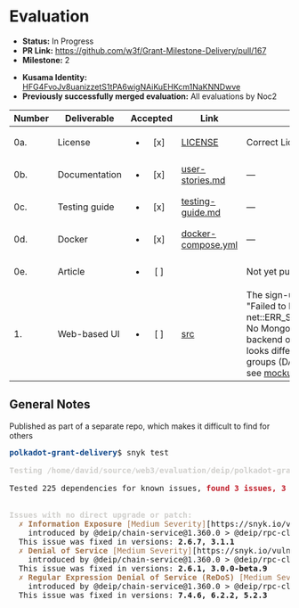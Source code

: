 # Evaluation

- **Status:** In Progress
- **PR Link:** https://github.com/w3f/Grant-Milestone-Delivery/pull/167
- **Milestone:** 2
* **Kusama Identity:** [HFG4FvoJv8uanizzetS1tPA6wigNAiKuEHKcm1NaKNNDwve](https://polkascan.io/pre/kusama/account/HFG4FvoJv8uanizzetS1tPA6wigNAiKuEHKcm1NaKNNDwve)
* **Previously successfully merged evaluation:** All evaluations by Noc2



| Number | Deliverable | Accepted | Link | Evaluation Notes |
| ------ | ----------- | :------: | ---- |----------------- |
| 0a. | License | <ul><li>[x] </li></ul> | [LICENSE](https://github.com/vedai-org/polkadot-grant-delivery/blob/master/LICENSE)| Correct License |
| 0b. | Documentation | <ul><li>[x] </li></ul> | [user-stories.md](https://github.com/vedai-org/polkadot-grant-delivery/blob/master/docs/user-stories.md)| — |
| 0c. | Testing guide | <ul><li>[x] </li></ul> | [testing-guide.md](https://github.com/vedai-org/polkadot-grant-delivery/blob/master/docs/testing-guide.md)| — |
| 0d. | Docker | <ul><li>[x] </li></ul> | [docker-compose.yml](https://github.com/vedai-org/polkadot-grant-delivery/blob/master/docker-compose.yml)| — |
| 0e. | Article | <ul><li>[ ] </li></ul> | [ ]()| Not yet published |
| 1. | Web-based UI | <ul><li>[ ] </li></ul> | [src](https://github.com/vedai-org/polkadot-grant-delivery/tree/master/src)| The sign-up doesn't work for me. "Failed to load resource: net::ERR_SOCKET_NOT_CONNECTED". No MongoDb for web-based app backend open source. The delivery looks different from: "Manage working groups (DAOs), project management", see [mockups of the application](https://github.com/w3f/Grants-Program/blob/master/applications/deip.md)  |


## General Notes

Published as part of a separate repo, which makes it difficult to find for others 

<pre><font color="#12488B"><b>polkadot-grant-delivery</b></font>$ snyk test

<font color="#D0CFCC"><b>Testing /home/david/source/web3/evaluation/deip/polkadot-grant-delivery...</b></font>

Tested 225 dependencies for known issues, <font color="#C01C28"><b>found 3 issues, 3 vulnerable paths.</b></font>


<font color="#D0CFCC"><b>Issues with no direct upgrade or patch:</b></font>
<font color="#A2734C">  ✗ </font><font color="#A2734C"><b>Information Exposure</b></font><font color="#A2734C"> [Medium Severity]</font>[https://snyk.io/vuln/SNYK-JS-NODEFETCH-2342118] in <b>node-fetch@1.7.3</b>
    introduced by @deip/chain-service@1.360.0 &gt; @deip/rpc-client@1.360.0 &gt; cross-fetch@1.1.1 &gt; node-fetch@1.7.3
  This issue was fixed in versions: <b>2.6.7, 3.1.1</b>
<font color="#A2734C">  ✗ </font><font color="#A2734C"><b>Denial of Service</b></font><font color="#A2734C"> [Medium Severity]</font>[https://snyk.io/vuln/SNYK-JS-NODEFETCH-674311] in <b>node-fetch@1.7.3</b>
    introduced by @deip/chain-service@1.360.0 &gt; @deip/rpc-client@1.360.0 &gt; cross-fetch@1.1.1 &gt; node-fetch@1.7.3
  This issue was fixed in versions: <b>2.6.1, 3.0.0-beta.9</b>
<font color="#A2734C">  ✗ </font><font color="#A2734C"><b>Regular Expression Denial of Service (ReDoS)</b></font><font color="#A2734C"> [Medium Severity]</font>[https://snyk.io/vuln/SNYK-JS-WS-1296835] in <b>ws@3.3.3</b>
    introduced by @deip/chain-service@1.360.0 &gt; @deip/rpc-client@1.360.0 &gt; ws@3.3.3
  This issue was fixed in versions: <b>7.4.6, 6.2.2, 5.2.3</b>
</pre>
